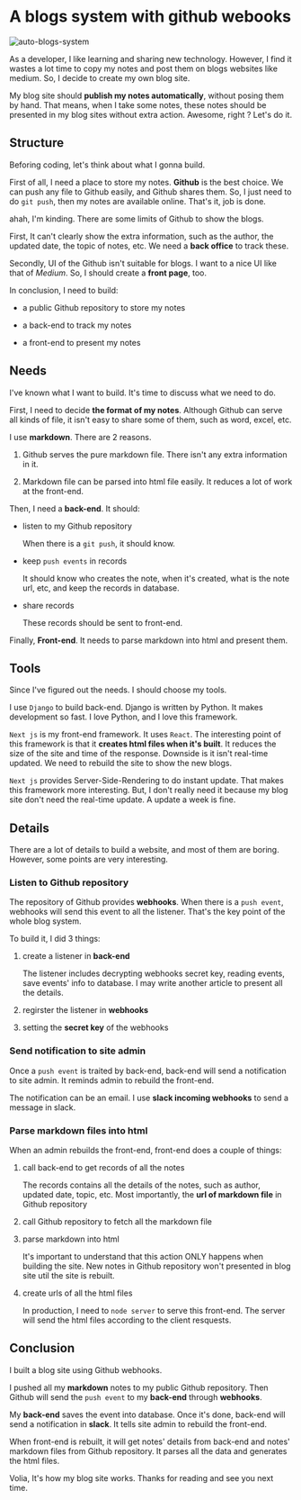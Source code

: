 # A blogs system with github webooks

![auto-blogs-system](https://dj-seasonliu.s3.eu-west-3.amazonaws.com/study-notes/seasonliu/auto-blog-system.png)

As a developer, I like learning and sharing new technology. However, I find it wastes a lot time to copy my notes and post them on blogs websites like medium. So, I decide to create my own blog site.

My blog site should **publish my notes automatically**, without posing them by hand. That means, when I take some notes, these notes should be presented in my blog sites without extra action. Awesome, right ? Let's do it.

## Structure

Beforing coding, let's think about what I gonna build.

First of all, I need a place to store my notes. **Github** is the best choice. We can push any file to Github easily, and Github shares them. So, I just need to do `git push`, then my notes are available online. That's it, job is done.

ahah, I'm kinding. There are some limits of Github to show the blogs. 

First, It can't clearly show the extra information, such as the author, the updated date, the topic of notes, etc. We need a **back office** to track these.

Secondly, UI of the Github isn't suitable for blogs. I want to a nice UI like that of *Medium*. So, I should create a **front page**, too.

In conclusion, I need to build:

- a public Github repository to store my notes

- a back-end to track my notes

- a front-end to present my notes

## Needs

I've known what I want to build. It's time to discuss what we need to do.

First, I need to decide **the format of my notes**. Although Github can serve all kinds of file, it isn't easy to share some of them, such as word, excel, etc. 

I use **markdown**. There are 2 reasons.

1. Github serves the pure markdown file. There isn't any extra information in it.

2. Markdown file can be parsed into html file easily. It reduces a lot of work at the front-end.

Then, I need a **back-end**. It should: 
 
- listen to my Github repository

  When there is a `git push`, it should know.

- keep `push events` in records

  It should know who creates the note, when it's created, what is the note url, etc, and keep the records in database.

- share records

  These records should be sent to front-end.

Finally, **Front-end**. It needs to parse markdown into html and present them.

## Tools

Since I've figured out the needs. I should choose my tools.

I use `Django` to build back-end. Django is written by Python. It makes development so fast. I love Python, and I love this framework.

`Next js` is my front-end framework. It uses `React`. The interesting point of this framework is that it **creates html files when it's built**. It reduces the size of the site and time of the response. Downside is it isn't real-time updated. We need to rebuild the site to show the new blogs. 

`Next js` provides Server-Side-Rendering to do instant update. That makes this framework more interesting. But, I don't really need it because my blog site don't need the real-time update. A update a week is fine.

## Details

There are a lot of details to build a website, and most of them are boring. However, some points are very interesting.

### Listen to Github repository

The repository of Github provides **webhooks**. When there is a `push event`, webhooks will send this event to all the listener. That's the key point of the whole blog system.

To build it, I did 3 things:

1. create a listener in **back-end**

   The listener includes decrypting webhooks secret key, reading events, save events' info to database. I may write another article to present all the details.

2. regirster the listener in **webhooks**

3. setting the **secret key** of the webhooks

### Send notification to site admin

Once a `push event` is traited by back-end, back-end will send a notification to site admin. It reminds admin to rebuild the front-end. 

The notification can be an email. I use **slack incoming webhooks** to send a message in slack.

### Parse markdown files into html

When an admin rebuilds the front-end, front-end does a couple of things:

1. call back-end to get records of all the notes

   The records contains all the details of the notes, such as author, updated date, topic, etc. Most importantly, the **url of markdown file** in Github repository

2. call Github repository to fetch all the markdown file

3. parse markdown into html

   It's important to understand that this action ONLY happens when building the site. New notes in Github repository won't presented in blog site util the site is rebuilt.
  
4. create urls of all the html files

   In production, I need to `node server` to serve this front-end. The server will send the html files according to the client resquests.

## Conclusion

I built a blog site using Github webhooks. 

I pushed all my **markdown** notes to my public Github repository. Then Github will send the `push event` to my **back-end** through **webhooks**. 

My **back-end** saves the event into database. Once it's done, back-end will send a notification in **slack**. It tells site admin to rebuild the front-end.

When front-end is rebuilt, it will get notes' details from back-end and notes' markdown files from Github repository. It parses all the data and generates the html files.

Volia, It's how my blog site works. Thanks for reading and see you next time.

